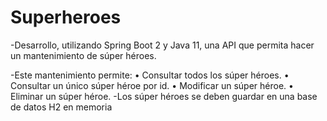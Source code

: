# Superheroes
-Desarrollo, utilizando Spring Boot 2 y Java 11, una API que permita hacer un mantenimiento de súper
héroes.

-Este mantenimiento permite:
• Consultar todos los súper héroes.
• Consultar un único súper héroe por id.
• Modificar un súper héroe.
• Eliminar un súper héroe.
-Los súper héroes se deben guardar en una base de datos H2 en memoria
